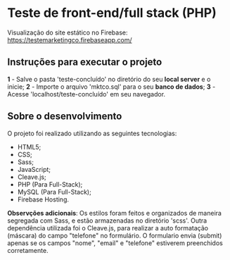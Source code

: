﻿# Teste de front-end/full stack (PHP)

Visualização do site estático no Firebase: https://testemarketingco.firebaseapp.com/


## Instruções para executar o projeto

**1** - Salve o pasta 'teste-concluído' no diretório do seu **local server** e o inicie;
**2** - Importe o arquivo 'mktco.sql' para o seu **banco de dados**;
**3** - Acesse 'localhost/teste-concluído' em seu navegador.


## Sobre o desenvolvimento

O projeto foi realizado utilizando as seguintes tecnologias:

-   HTML5;
-   CSS;
-	Sass;
-   JavaScript;
-	Cleave.js;
-   PHP (Para Full-Stack);
-   MySQL (Para Full-Stack);
-	Firebase Hosting.


**Observções adicionais**: Os estilos foram feitos e organizados de maneira segregada com Sass, e estão armazenadas no diretório 'scss'.
Outra dependência utilizada foi o Cleave.js, para realizar a auto formatação (máscara) do campo "telefone" no formulário.
O formulario envia (submit) apenas se os campos "nome", "email" e "telefone" estiverem preenchidos corretamente.

